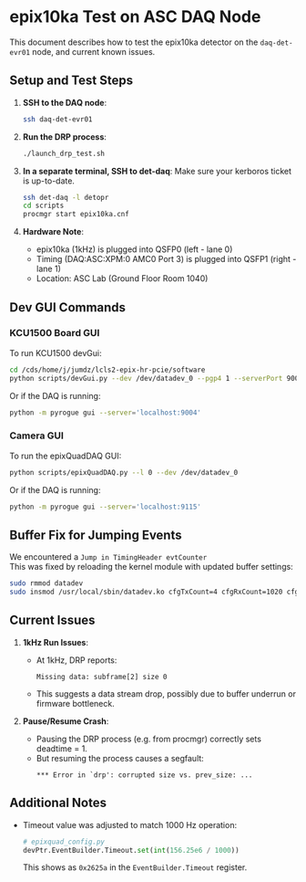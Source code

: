
# epix10ka Test on ASC DAQ Node

This document describes how to test the epix10ka detector on the `daq-det-evr01` node, and current known issues.

## Setup and Test Steps

1. **SSH to the DAQ node**:
   ```bash
   ssh daq-det-evr01
   ```

2. **Run the DRP process**:
   ```bash
   ./launch_drp_test.sh
   ```

3. **In a separate terminal, SSH to det-daq**:
   Make sure your kerboros ticket is up-to-date.
   ```bash
   ssh det-daq -l detopr
   cd scripts
   procmgr start epix10ka.cnf
   ```

4. **Hardware Note**:
   - epix10ka (1kHz) is plugged into QSFP0 (left - lane 0)
   - Timing (DAQ:ASC:XPM:0 AMC0 Port 3) is plugged into QSFP1 (right - lane 1)
   - Location: ASC Lab (Ground Floor Room 1040)

## Dev GUI Commands

### KCU1500 Board GUI

To run KCU1500 devGui:
```bash
cd /cds/home/j/jumdz/lcls2-epix-hr-pcie/software
python scripts/devGui.py --dev /dev/datadev_0 --pgp4 1 --serverPort 9004 --pcieBoardType XilinxKcu1500
```

Or if the DAQ is running:
```bash
python -m pyrogue gui --server='localhost:9004'
```

### Camera GUI

To run the epixQuadDAQ GUI:
```bash
python scripts/epixQuadDAQ.py --l 0 --dev /dev/datadev_0
```

Or if the DAQ is running:
```bash
python -m pyrogue gui --server='localhost:9115'
```

## Buffer Fix for Jumping Events

We encountered a `Jump in TimingHeader evtCounter`   
This was fixed by reloading the kernel module with updated buffer settings:

```bash
sudo rmmod datadev
sudo insmod /usr/local/sbin/datadev.ko cfgTxCount=4 cfgRxCount=1020 cfgSize=2097152 cfgMode=0x2
```

## Current Issues

1. **1kHz Run Issues**:
   - At 1kHz, DRP reports:
     ```
     Missing data: subframe[2] size 0
     ```
   - This suggests a data stream drop, possibly due to buffer underrun or firmware bottleneck.

2. **Pause/Resume Crash**:
   - Pausing the DRP process (e.g. from procmgr) correctly sets deadtime = 1.
   - But resuming the process causes a segfault:
     ```
     *** Error in `drp': corrupted size vs. prev_size: ...
     ```

## Additional Notes

- Timeout value was adjusted to match 1000 Hz operation:
  ```python
  # epixquad_config.py
  devPtr.EventBuilder.Timeout.set(int(156.25e6 / 1000))
  ```

  This shows as `0x2625a` in the `EventBuilder.Timeout` register.
